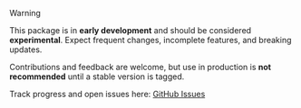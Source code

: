 > [!WARNING]
> This package is in **early development** and should be considered **experimental**. Expect frequent changes, incomplete features, and breaking updates.
>
> Contributions and feedback are welcome, but use in production is **not recommended** until a stable version is tagged.
>
> Track progress and open issues here: [GitHub Issues](https://github.com/jorbascrumps/laravel-tombstones/issues)
